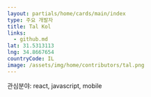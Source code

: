 ```yaml
---
layout: partials/home/cards/main/index
type: 주요 개발자
title: Tal Kol
links:
  - github.md
lat: 31.5313113
lng: 34.8667654
countryCode: IL
image: /assets/img/home/contributors/tal.png
---
```


관심분야: react, javascript, mobile
